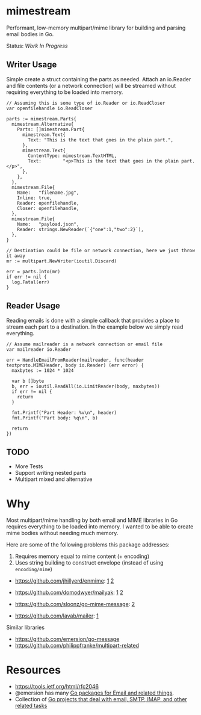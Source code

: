 # mimestream

Performant, low-memory multipart/mime library for building and parsing email bodies in Go.

Status: *Work In Progress*

## Writer Usage

Simple create a struct containing the parts as needed. Attach an io.Reader
and file contents (or a network connection) will be streamed without requiring
everything to be loaded into memory.

    // Assuming this is some type of io.Reader or io.ReadCloser
    var openfilehandle io.ReadCloser

    parts := mimestream.Parts{
      mimestream.Alternative{
        Parts: []mimestream.Part{
          mimestream.Text{
            Text: "This is the text that goes in the plain part.",
          },
          mimestream.Text{
            ContentType: mimestream.TextHTML,
            Text:        "<p>This is the text that goes in the plain part.</p>",
          },
        },
      },
      mimestream.File{
        Name:   "filename.jpg",
        Inline: true,
        Reader: openfilehandle,
        Closer: openfilehandle,
      },
      mimestream.File{
        Name:   "payload.json",
        Reader: strings.NewReader(`{"one":1,"two":2}`),
      },
    }

    // Destination could be file or network connection, here we just throw it away
    mr := multipart.NewWriter(ioutil.Discard)

    err = parts.Into(mr)
    if err != nil {
      log.Fatal(err)
    }

## Reader Usage

Reading emails is done with a simple callback that provides a place to stream
each part to a destination. In the example below we simply read everything.

    // Assume mailreader is a network connection or email file
    var mailreader io.Reader

    err = HandleEmailFromReader(mailreader, func(header textproto.MIMEHeader, body io.Reader) (err error) {
      maxbytes := 1024 * 1024

      var b []byte
      b, err = ioutil.ReadAll(io.LimitReader(body, maxbytes))
      if err != nil {
        return
      }

      fmt.Printf("Part Header: %v\n", header)
      fmt.Printf("Part body: %q\n", b)

      return
    })

## TODO

- More Tests
- Support writing nested parts
- Multipart mixed and alternative


# Why

Most multipart/mime handling by both email and MIME libraries in Go requires everything to be loaded into memory. I wanted to be able to create mime bodies without needing much memory.

Here are some of the following problems this package addresses:

1. Requires memory equal to mime content (+ encoding)
2. Uses string building to construct envelope (instead of using `encoding/mime`)

- https://github.com/jhillyerd/enmime: [1](https://github.com/jhillyerd/enmime/blob/874cc30e023f36bd1df525716196887b0f04851b/encode.go#L32) [2](https://github.com/jhillyerd/enmime/blob/874cc30e023f36bd1df525716196887b0f04851b/encode.go#L50)

- https://github.com/domodwyer/mailyak: [1](https://github.com/domodwyer/mailyak/blob/89444b05799b115121931b3b6bd05e820e69dc8b/mime.go#L152) [2](https://github.com/domodwyer/mailyak/blob/89444b05799b115121931b3b6bd05e820e69dc8b/mime.go#L57)

- https://github.com/sloonz/go-mime-message: [2](https://github.com/sloonz/go-mime-message/blob/cf50e17d2410fee25cdb89485ab0d5996f2d3bfc/multipart.go#L54)

- https://github.com/lavab/mailer: [1](https://github.com/lavab/mailer/blob/a0901ff739bb9a5599f40133deaadb250ec834db/outbound/send.go#L595)

Similar libraries

- https://github.com/emersion/go-message
- https://github.com/philippfranke/multipart-related

# Resources

- https://tools.ietf.org/html/rfc2046
- @emersion has many [Go packages for Email and related things](https://github.com/emersion?utf8=%E2%9C%93&tab=repositories&q=&type=&language=go).
- Collection of [Go projects that deal with email, SMTP, IMAP, and other related tasks](https://gist.github.com/Xeoncross/4ef91d6a47bc33b85d8250772a0622e1)
